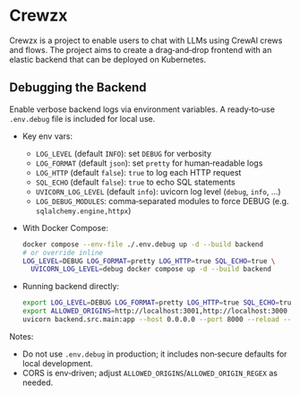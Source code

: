 # Crewzx
Crewzx is a project to enable users to chat with LLMs using CrewAI crews and flows. The project aims to create a drag‑and‑drop frontend with an elastic backend that can be deployed on Kubernetes.

## Debugging the Backend

Enable verbose backend logs via environment variables. A ready‑to‑use `.env.debug` file is included for local use.

- Key env vars:
  - `LOG_LEVEL` (default `INFO`): set `DEBUG` for verbosity
  - `LOG_FORMAT` (default `json`): set `pretty` for human‑readable logs
  - `LOG_HTTP` (default `false`): `true` to log each HTTP request
  - `SQL_ECHO` (default `false`): `true` to echo SQL statements
  - `UVICORN_LOG_LEVEL` (default `info`): uvicorn log level (`debug`, `info`, ...)
  - `LOG_DEBUG_MODULES`: comma‑separated modules to force DEBUG (e.g. `sqlalchemy.engine,httpx`)

- With Docker Compose:
  ```bash
  docker compose --env-file ./.env.debug up -d --build backend
  # or override inline
  LOG_LEVEL=DEBUG LOG_FORMAT=pretty LOG_HTTP=true SQL_ECHO=true \
    UVICORN_LOG_LEVEL=debug docker compose up -d --build backend
  ```

- Running backend directly:
  ```bash
  export LOG_LEVEL=DEBUG LOG_FORMAT=pretty LOG_HTTP=true SQL_ECHO=true UVICORN_LOG_LEVEL=debug
  export ALLOWED_ORIGINS=http://localhost:3001,http://localhost:3000
  uvicorn backend.src.main:app --host 0.0.0.0 --port 8000 --reload --log-level "$UVICORN_LOG_LEVEL"
  ```

Notes:
- Do not use `.env.debug` in production; it includes non‑secure defaults for local development.
- CORS is env‑driven; adjust `ALLOWED_ORIGINS`/`ALLOWED_ORIGIN_REGEX` as needed.
